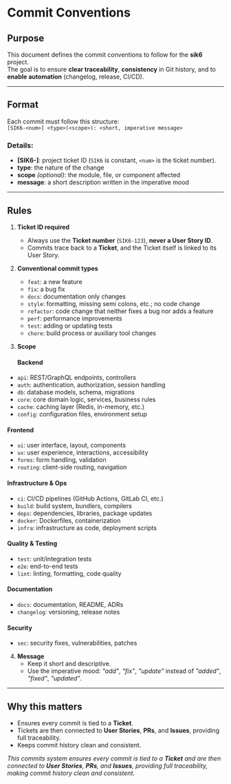 # Commit Conventions 

## Purpose
This document defines the commit conventions to follow for the **sik6** project.  
The goal is to ensure **clear traceability**, **consistency** in Git history, and to **enable automation** (changelog, release, CI/CD).

---

## Format
Each commit must follow this structure:\
`
[SIK6-<num>] <type>(<scope>): <short, imperative message>
`


### Details:
- **[SIK6-<num>]**: project ticket ID (`SIK6` is constant, `<num>` is the ticket number).
- **type**: the nature of the change
- **scope** *(optional)*: the module, file, or component affected
- **message**: a short description written in the imperative mood


---

## Rules

1. **Ticket ID required**  
   - Always use the **Ticket number** (`SIK6-123`), **never a User Story ID**.  
   - Commits trace back to a **Ticket**, and the Ticket itself is linked to its User Story.

2. **Conventional commit types**  
   - `feat`: a new feature  
   - `fix`: a bug fix  
   - `docs`: documentation only changes  
   - `style`: formatting, missing semi colons, etc.; no code change  
   - `refactor`: code change that neither fixes a bug nor adds a feature  
   - `perf`: performance improvements  
   - `test`: adding or updating tests  
   - `chore`: build process or auxiliary tool changes  

3. **Scope**  
   #### Backend
- `api`: REST/GraphQL endpoints, controllers  
- `auth`: authentication, authorization, session handling  
- `db`: database models, schema, migrations  
- `core`: core domain logic, services, business rules  
- `cache`: caching layer (Redis, in-memory, etc.)  
- `config`: configuration files, environment setup  

#### Frontend
- `ui`: user interface, layout, components  
- `ux`: user experience, interactions, accessibility  
- `forms`: form handling, validation  
- `routing`: client-side routing, navigation  

#### Infrastructure & Ops
- `ci`: CI/CD pipelines (GitHub Actions, GitLab CI, etc.)  
- `build`: build system, bundlers, compilers  
- `deps`: dependencies, libraries, package updates  
- `docker`: Dockerfiles, containerization  
- `infra`: infrastructure as code, deployment scripts  

#### Quality & Testing
- `test`: unit/integration tests  
- `e2e`: end-to-end tests  
- `lint`: linting, formatting, code quality  

#### Documentation
- `docs`: documentation, README, ADRs  
- `changelog`: versioning, release notes  

#### Security
- `sec`: security fixes, vulnerabilities, patches  

4. **Message**  
   - Keep it short and descriptive.  
   - Use the imperative mood: *"add"*, *"fix"*, *"update"* instead of *"added"*, *"fixed"*, *"updated"*.

---

## Why this matters

- Ensures every commit is tied to a **Ticket**.  
- Tickets are then connected to **User Stories**, **PRs**, and **Issues**, providing full traceability.  
- Keeps commit history clean and consistent.

_This commits system ensures every commit is tied to a **Ticket** and are then connected to **User Stories**, **PRs**, and **Issues**, providing full traceability, making commit history clean and consistent._
